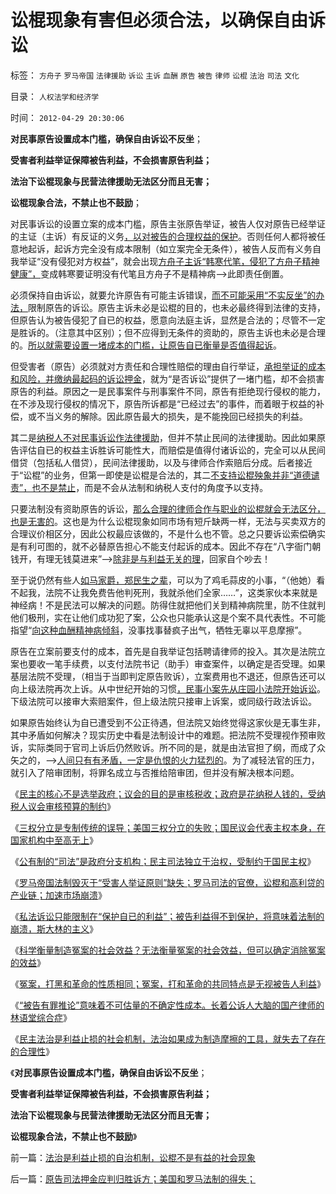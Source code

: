# 讼棍现象有害但必须合法，以确保自由诉讼

标签： `方舟子` `罗马帝国` `法律援助` `诉讼` `主诉` `血酬` `原告` `被告` `律师` `讼棍` `法治` `司法` `文化` 

目录： `人权法学和经济学`

时间： `2012-04-29 20:30:06`

**对民事原告设置成本门槛，确保自由诉讼不反坐**；

**受害者利益举证保障被告利益，不会损害原告利益；**

**法治下讼棍现象与民营法律援助无法区分而且无害；**

**讼棍现象合法，不禁止也不鼓励**；

对民事诉讼的设置立案的成本门槛，原告主张原告举证，被告人仅对原告已经举证的主证（主诉）有反证的义务[，以对被告的合理权益的保护](../../../2012/4/28/无视被告利益的“法治”，长着公诉人大脑的“律师”.md)。否则任何人都将被任意地起诉，起诉方完全没有成本限制（如立案完全无条件），被告人反而有义务自我举证“没有侵犯对方权益”，就会出现[方舟子主诉“韩寒代笔，侵犯了方舟子精神健康”，](../../../2012/4/4/互联网中的“谣言”很讨厌，韩寒眼中讨厌的方舟子；.md)变成韩寒要证明没有代笔且方舟子不是精神病——>此即责任倒置。

必须保持自由诉讼，就要允许原告有可能主诉错误，[而不可能采用“不实反坐”的办法，](../../../2012/4/4/画蛇添足的“严打谣言”，恐惧的不是“造谣传谣的人”.md)限制原告的诉讼。原告主诉未必是讼棍的目的，也未必最终得到法律的支持，但原告认为被告侵犯了自已的权益，愿意向法庭主诉，显然是合法的；尽管不一定是胜诉的。（注意其中区别）；但不应得到无条件的资助的，原告主诉也未必是合理的。[所以就需要设置一堵成本的门槛，让原告自已衡量是否值得起诉](http://blog.sina.com.cn/s/blog_5563a64d0102e1ed.html)。

但受害者（原告）必须就对方责任和合理性赔偿的理由自行举证，[承担举证的成本和风险，并缴纳最起码的诉讼押金](../../../2012/4/27/罗马法制的缺陷和帝国的毁灭！.md)，就为“是否诉讼”提供了一堵门槛，却不会损害原告的利益。原因之一是民事案件与刑事案件不同，原告有拒绝现行侵权的能力，在不涉及现行侵权的情况下，原告所诉都是“已经过去”的事件，而着眼于权益的补偿，或不当义务的解除。因此原告最大的损失，是不能挽回已经损失的利益。

其二是[纳税人不对民事诉讼作法律援助](../../../2012/4/25/法律援助和法治中的讼棍现象.md)，但并不禁止民间的法律援助。因此如果原告评估自已的权益主诉胜诉可能性大，而赔偿是值得付诸诉讼的，完全可以从民间借贷（包括私人借贷），民间法律援助，以及与律师合作索赔后分成。后者接近于“讼棍”的业务，但第一即使是讼棍是合法的，其二[不支持讼棍殃象并非“道德谴责”，也不是禁止](../../../2012/4/20/没有受害人的“正义”的受害人.md)，而是不会从法制和纳税人支付的角度予以支持。

只要法制没有资助原告的诉讼，[那么合理的律师合作与职业的讼棍就会无法区分，也是无害的](../../../2012/4/20/没有受害人的“正义”的受害人.md)。这也是为什么讼棍现象如同市场有短斤缺两一样，无法与买卖双方的合理议价相区分，因此公权最应该做的，不是什么也不管。总之只要诉讼索偿确实是有利可图的，就不必替原告担心不能支付起诉的成本。因此不存在“八字衙门朝钱开，有理无钱莫进来”——>[除非是与利益无关的理](../../../2012/4/20/法治与人治根本区别在“是否有受害人”.md)，回家自个吵去！

至于说仍然有些人[如马家爵，郑民生之辈](../../../2010/5/5/不要滥用“民不畏死”鼓励郑民生类恶性案件.md)，可以为了鸡毛蒜皮的小事，“（他她）看不起我，法院不让我免费告他判死刑，我就杀他们全家……”，这类家伙本来就是神经病！不是民法可以解决的问题。防得住就把他们关到精神病院里，防不住就判他们极刑，实在让他们成功犯了案，公众也只能承认这是个案不具代表性。不可能指望“[向这种血酬精神病倾斜](../../../2010/4/30/警惕暴民文化鼓励屠幼悲剧，捞取社会利益.md)，没事找事替疯子出气，牺牲无辜以平息摩擦”。

原告在立案前要支付的成本，首先是自我举证包括聘请律师的投入。其次是法院立案也要收一笔手续费，以支付法院书记（助手）审查案件，以确定是否受理。如果基层法院不受理，（相当于当即判定原告败诉），立案费用也不退还，但原告还可以向上级法院再次上诉。从中世纪开始的习惯[，民事小案先从庄园小法院开始诉讼](../../../2011/11/26/中世纪农奴庄园的游戏规则.md)。下级法院可以接审大索赔案件，但上级法院只接审上诉案，或同级行政法诉讼。

如果原告始终认为自已遭受到不公正待遇，但法院又始终觉得这家伙是无事生非，其中矛盾如何解决？现实历史中看是法制设计中的难题。把法院不受理视作预审败诉，实际类同于官司上诉后仍然败诉。所不同的是，就是由法官担了纲，而成了众矢之的，——>[人间只有有矛盾，一定是仇恨的火力猛烈的](../../../2010/4/14/有人的地方就有差别，人有差别不一定是不公平.md)。为了减轻法官的压力，就引入了陪审团制，将罪名成立与否推给陪审团，但并没有解决根本问题。

《[民主的核心不是选举政府；议会的目的是审核税收；政府是花纳税人钱的，受纳税人议会审核预算的制约](../../../2012/4/26/民主不是为了选举政府，议会的目的是审核税收.md)》

《[三权分立是专制传统的误导；美国三权分立的失败；国民议会代表主权本身，在国家机构中至高无上](../../../2012/4/26/三权分立是专制传统的误导，美国实践的失败.md)》

《[公有制的“司法”是政府分支机构；民主司法独立于治权，受制约于国民主权](../../../2012/4/27/法权与治权的不同概念和“司法独立”.md)》

《[罗马帝国法制毁灭于“受害人举证原则”缺失；罗马司法的官僚，讼棍和高利贷的产业链；加速市场崩溃](../../../2012/4/27/罗马法制的缺陷和帝国的毁灭！.md)》

《[私法诉讼只能限制在“保护自已的利益”；被告利益得不到保护，将意味着法制的崩溃，斯大林的主义](http://darthvad.blog.163.com/blog/static/53399470201232981731569/)》

《[科学衡量制造冤案的社会效益？无法衡量冤案的社会效益，但可以确定消除冤案的效益](../../../2012/4/28/科学地衡量制造冤案的社会效益.md)》

《[冤案，打黑和革命的性质相同；冤案，打和革命的共同特点是无视被告人利益](../../../2012/4/28/文革和斯大林主义中的被告人利益.md)》

《[“被告有罪推论”意味着不可估量的不确定性成本。长着公诉人大脑的国产律师的林语堂综合症](../../../2012/4/28/无视被告利益的“法治”，长着公诉人大脑的“律师”.md)》

《[民主法治是利益止损的社会机制，法治如果成为制造摩擦的工具，就失去了存在的合理性](../../../2012/4/29/法治是利益止损的自治机制，讼棍不是有益的社会现象.md)》

《**对民事原告设置成本门槛，确保自由诉讼不反坐**；

**受害者利益举证保障被告利益，不会损害原告利益；**

**法治下讼棍现象与民营法律援助无法区分而且无害；**

**讼棍现象合法，不禁止也不鼓励**》



前一篇：[法治是利益止损的自治机制，讼棍不是有益的社会现象](../../../2012/4/29/法治是利益止损的自治机制，讼棍不是有益的社会现象.md)

后一篇：[原告司法押金应判归胜诉方；美国和罗马法制的得失；](../../../2012/4/29/原告司法押金应判归胜诉方；美国和罗马法制的得失；.md)
